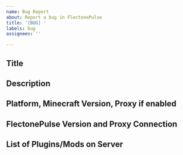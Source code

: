 ```yaml
---
name: Bug Report
about: Report a bug in FlectonePulse
title: '[BUG] '
labels: bug
assignees: ''

---
```


## Title
<!-- Short description of the bug -->

## Description
<!-- Detailed explanation of what happens and what should happen -->
<!-- If applicable, add screenshots or log files -->

## Platform, Minecraft Version, Proxy if enabled
<!-- Example: Paper 1.21.8, Velocity -->

## FlectonePulse Version and Proxy Connection
<!-- Example: FlectonePulse 1.5.0, yes velocity enabled -->

## List of Plugins/Mods on Server
<!-- Example: FlectonePulse, Vault, LuckPerms... -->